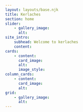 ```yaml
---
layout: layouts/base.njk
title: Kerlaches
section: home
slider:
    - gallery_image:
      alt:
site_intro:
    subhead: Welcome to kerlaches
    content:
cards:
    - content:
      card_image:
      alt:
      image_style:
column_cards:
    - content:
      card_image:
      alt:
grid:
    - gallery_image:
      alt:
---
```

